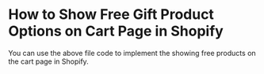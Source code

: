 # How to Show Free Gift Product Options on Cart Page in Shopify

You can use the above file code to implement the showing free products on the cart page in Shopify.
